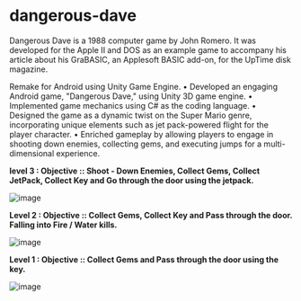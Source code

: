 # dangerous-dave

Dangerous Dave is a 1988 computer game by John Romero. It was developed for the Apple II and DOS as an example game to accompany his article about his GraBASIC, an Applesoft BASIC add-on, for the UpTime disk magazine.

Remake for Android using Unity Game Engine.
•	Developed an engaging Android game, "Dangerous Dave," using Unity 3D game engine.
•	Implemented game mechanics using C# as the coding language.
•	Designed the game as a dynamic twist on the Super Mario genre, incorporating unique elements such as jet pack-powered flight for the player character.
•	Enriched gameplay by allowing players to engage in shooting down enemies, collecting gems, and executing jumps for a multi-dimensional experience.


 **level 3 :
 Objective :: Shoot - Down Enemies, Collect Gems, Collect JetPack, Collect Key and Go through the door using the jetpack.**
 
![image](https://github.com/Bhuneshwar-Prasad/dangerous-dave/assets/89536767/86195af8-3675-4f00-b55b-ff74b310f118)


**Level 2 :
Objective :: Collect Gems, Collect Key and Pass through the door. Falling into Fire / Water kills.**

![image](https://github.com/Bhuneshwar-Prasad/dangerous-dave/assets/89536767/2c79544c-12f6-4790-9469-092a1a99c4d7)


**Level 1 : 
Objective :: Collect Gems and Pass through the door using the key.**

![image](https://github.com/Bhuneshwar-Prasad/dangerous-dave/assets/89536767/b9c73d20-6c11-4529-bb57-8e0e3dec58ed)


